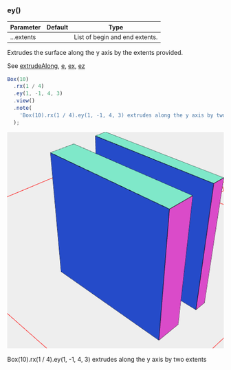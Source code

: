 ### ey()
Parameter|Default|Type
---|---|---
|...extents||List of begin and end extents.

Extrudes the surface along the y axis by the extents provided.

See [extrudeAlong](../../nb/api/extrudeAlong.nb), [e](#https://raw.githubusercontent.com/jsxcad/JSxCAD/master/nb/api/e.nb), [ex](#https://raw.githubusercontent.com/jsxcad/JSxCAD/master/nb/api/ex.nb), [ez](#https://raw.githubusercontent.com/jsxcad/JSxCAD/master/nb/api/ez.md)

```JavaScript
Box(10)
  .rx(1 / 4)
  .ey(1, -1, 4, 3)
  .view()
  .note(
    'Box(10).rx(1 / 4).ey(1, -1, 4, 3) extrudes along the y axis by two extents'
  );
```

![Image](ey.md.0.png)

Box(10).rx(1 / 4).ey(1, -1, 4, 3) extrudes along the y axis by two extents
